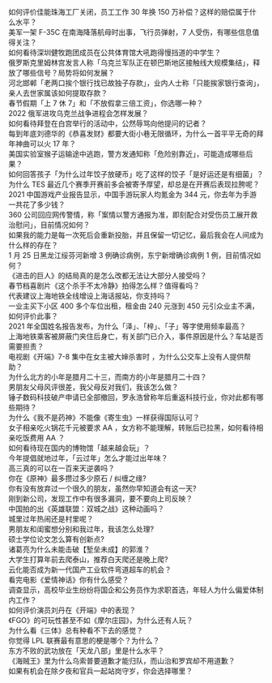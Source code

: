 如何评价佳能珠海工厂关闭，员工工作 30 年换 150 万补偿？这样的赔偿属于什么水平？  
美军一架 F-35C 在南海降落航母时出事，飞行员弹射，7 人受伤，有哪些信息值得关注？  
如何看待深圳健牧跑团成员在公共体育馆大吼跑得慢挡道的中学生？  
俄罗斯克里姆林宫发言人称「乌克兰军队正在顿巴斯地区接触线大规模集结」，释放了哪些信号？局势将如何发展？  
河北邯郸「老两口挨个银行找已故独子存款」，业内人士称「只能挨家银行查询」，亲人去世家属该如何提取存款？  
春节假期「上 7 休 7」和「不放假拿三倍工资」，你选哪一种？  
2022 俄军进攻乌克兰战争进程会怎样发展？  
如何看待拜登在白宫举行的活动中，公然辱骂向他提问的记者？  
每到年底刘德华的《恭喜发财》都要大街小巷无限循环，为什么一首平平无奇的拜年神曲可以火 17 年？  
美国实验室猴子运输途中逃跑，警方发通知称「危险别靠近」，可能造成哪些后果？  
如何回答孩子「为什么过年饺子放硬币」吃了这样的饺子「是好运还是有细菌」？  
为什么 TES 最近几个赛季开赛前多会被寄予厚望，却总是在开赛后表现拉胯呢？  
2021 中国游戏产业报告显示，中国手游玩家人均氪金为 344 元，你去年为手游一共花了多少钱？  
360 公司回应网传警情，称「案情以警方通报为准，即刻配合对受伤员工展开救治慰问」，目前情况如何？  
如果我的能力是每一次死后会重新投胎，并且保留一切记忆，最后我会在人间成为什么样的存在？  
1 月 25 日黑龙江绥芬河新增 3 例确诊病例，东宁新增确诊病例 1 例，目前情况如何？  
《进击的巨人》的结局真的是怎么改都无法让大部分人接受吗？  
春节档喜剧片《这个杀手不太冷静》拍得怎么样？值得看吗？  
代表建议上海地铁全线增设上海话报站，你支持吗？  
一业主买下小区 400 多个车位出租，租金由 240 元涨到 450 元引众业主不满，如何评价此事？  
2021 年全国姓名报告发布，为什么「泽」、「梓」、「子」等字使用频率最高？  
上海地铁乘客被屏蔽门夹住后身亡，有关部门已介入，事件原因是什么？车站是否需要担责？  
电视剧《开端》7-8 集中在女主被大婶杀害时 ，为什么公交车上没有人提供帮助？  
为什么北方的小年是腊月二十三，而南方的小年是腊月二十四？  
男朋友父母风评很差，我父母反对我们，我该怎么做？  
锤子数码科技破产申请已全部撤回，罗永浩曾称年后重返科技行业，你对此都有哪些期待？  
为什么《我不是药神》不能像《寄生虫》一样获得国际认可？  
女子相亲吃火锅花千元被要求 AA ，女方称不能理解，转账后已拉黑，如何看待相亲吃饭费用 AA ？  
如何看待现在国内的博物馆「越来越会玩」？  
今年提倡就地过年，「云过年」怎么才能过出年味？  
高三真的可以在一百来天逆袭吗？  
你在《原神》最多攒过多少原石 / 纠缠之缘?  
你有没有放弃过一个很久的朋友，虽然你早知道会有这一天?  
刚到新公司，发现工作中有很多漏洞，要不要向上司反映？  
中国拍的出《英雄联盟：双城之战》这种动画吗？  
城里过年热闹还是村里呢？  
男朋友和闺蜜想分别和我过年，我该怎么处理?  
硕士学位论文怎么算有创新点?  
诸葛亮为什么未能击破【堑垒未成】的郭淮？  
大学生打算年前去爬泰山，推荐白天爬还是晚上爬?  
云化能否成为新一代国产工业软件弯道超车的机会？  
看完电影《爱情神话》你有什么感受？  
调查显示，高校毕业生纷纷将国企和公务员作为求职首选，年轻人为什么偏爱体制内工作？  
如何评价演员刘丹在《开端》中的表现？  
《FGO》的可玩性甚至不如《摩尔庄园》，为什么还有人玩？  
为什么看《三体》总有种看不下去的感觉？  
你觉得 LPL 联赛最有意思的梗是哪个？为什么？  
东方不败的武功放在「天龙八部」里是什么水平？  
《海贼王》里为什么乌索普要道歉才能归队，而山治和罗宾却不用道歉？  
如果有机会在除夕夜和官兵一起站岗守岁，你会选择哪里？  
